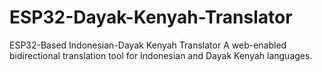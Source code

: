 # ESP32-Dayak-Kenyah-Translator
ESP32-Based Indonesian-Dayak Kenyah Translator A web-enabled bidirectional translation tool for Indonesian and Dayak Kenyah languages.
